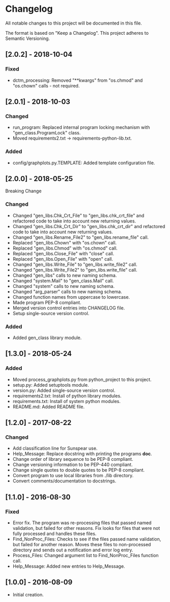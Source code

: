 # Changelog
All notable changes to this project will be documented in this file.

The format is based on "Keep a Changelog".  This project adheres to Semantic Versioning.


## [2.0.2] - 2018-10-04
### Fixed
- dctm_processing:  Removed "**kwargs" from "os.chmod" and "os.chown" calls - not required.


## [2.0.1] - 2018-10-03
### Changed
- run_program:  Replaced internal program locking mechanism with "gen_class.ProgramLock" class.
- Moved requirements2.txt -> requirements-python-lib.txt.

### Added
- config/graphplots.py.TEMPLATE:  Added template configuration file.


## [2.0.0] - 2018-05-25
Breaking Change

### Changed
- Changed "gen_libs.Chk_Crt_File" to "gen_libs.chk_crt_file" and refactored code to take into account new returning values.
- Changed "gen_libs.Chk_Crt_Dir" to "gen_libs.chk_crt_dir" and refactored code to take into account new returning values.
- Changed "gen_libs.Rename_File2" to "gen_libs.rename_file" call.
- Replaced "gen_libs.Chown" with "os.chown" call.
- Replaced "gen_libs.Chmod" with "os.chmod" call.
- Replaced "gen_libs.Close_File" with "close" call.
- Replaced "gen_libs.Open_File" with "open" call.
- Changed "gen_libs.Write_File" to "gen_libs.write_file2" call.
- Changed "gen_libs.Write_File2" to "gen_libs.write_file" call.
- Changed "gen_libs" calls to new naming schema.
- Changed "system.Mail" to "gen_class.Mail" call.
- Changed "system" calls to new naming schema.
- Changed "arg_parser" calls to new naming schema.
- Changed function names from uppercase to lowercase.
- Made program PEP-8 compliant.
- Merged version control entries into CHANGELOG file.
- Setup single-source version control.

### Added
- Added gen_class library module.

## [1.3.0] - 2018-05-24
### Added
- Moved process_graphplots.py from python_project to this project.
- setup.py:  Added setuptools module.
- version.py:  Added single-source version control.
- requirements2.txt:  Install of python library modules.
- requirements.txt:  Install of system python modules.
- README.md:  Added README file.


## [1.2.0] - 2017-08-22
### Changed
- Add classification line for Sunspear use.
- Help_Message:  Replace docstring with printing the programs __doc__.
- Change order of library sequence to be PEP-8 compliant.
- Change versioning information to be PEP-440 compliant.
- Change single quotes to double quotes to be PEP-8 compliant.
- Convert program to use local libraries from ./lib directory.
- Convert comments/documentation to docstrings.


## [1.1.0] - 2016-08-30
### Fixed
- Error fix.  The program was re-processing files that passed named validation, but failed for other reasons.  Fix looks for files that were not fully processed and handles these files.
- Find_NonProc_Files:  Checks to see if the files passed name validation, but failed for another reason.  Moves these files to non-processed directory and sends out a notification and error log entry.
- Process_Files:  Changed argument list to Find_NonProc_Files function call.
- Help_Message:  Added new entries to Help_Message.


## [1.0.0] - 2016-08-09
- Initial creation.


